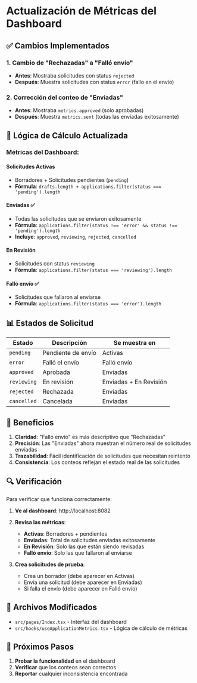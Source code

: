 # Actualización de Métricas del Dashboard

## ✅ Cambios Implementados

### 1. Cambio de "Rechazadas" a "Falló envío"
- **Antes**: Mostraba solicitudes con status `rejected`
- **Después**: Muestra solicitudes con status `error` (fallo en el envío)

### 2. Corrección del conteo de "Enviadas"
- **Antes**: Mostraba `metrics.approved` (solo aprobadas)
- **Después**: Muestra `metrics.sent` (todas las enviadas exitosamente)

## 🔧 Lógica de Cálculo Actualizada

### Métricas del Dashboard:

#### **Solicitudes Activas**
- Borradores + Solicitudes pendientes (`pending`)
- **Fórmula**: `drafts.length + applications.filter(status === 'pending').length`

#### **Enviadas** ✅
- Todas las solicitudes que se enviaron exitosamente
- **Fórmula**: `applications.filter(status !== 'error' && status !== 'pending').length`
- **Incluye**: `approved`, `reviewing`, `rejected`, `cancelled`

#### **En Revisión**
- Solicitudes con status `reviewing`
- **Fórmula**: `applications.filter(status === 'reviewing').length`

#### **Falló envío** ✅
- Solicitudes que fallaron al enviarse
- **Fórmula**: `applications.filter(status === 'error').length`

## 📊 Estados de Solicitud

| Estado | Descripción | Se muestra en |
|--------|-------------|---------------|
| `pending` | Pendiente de envío | Activas |
| `error` | Falló el envío | Falló envío |
| `approved` | Aprobada | Enviadas |
| `reviewing` | En revisión | Enviadas + En Revisión |
| `rejected` | Rechazada | Enviadas |
| `cancelled` | Cancelada | Enviadas |

## 🎯 Beneficios

1. **Claridad**: "Falló envío" es más descriptivo que "Rechazadas"
2. **Precisión**: Las "Enviadas" ahora muestran el número real de solicitudes enviadas
3. **Trazabilidad**: Fácil identificación de solicitudes que necesitan reintento
4. **Consistencia**: Los conteos reflejan el estado real de las solicitudes

## 🔍 Verificación

Para verificar que funciona correctamente:

1. **Ve al dashboard**: http://localhost:8082
2. **Revisa las métricas**:
   - **Activas**: Borradores + pendientes
   - **Enviadas**: Total de solicitudes enviadas exitosamente
   - **En Revisión**: Solo las que están siendo revisadas
   - **Falló envío**: Solo las que fallaron al enviarse

3. **Crea solicitudes de prueba**:
   - Crea un borrador (debe aparecer en Activas)
   - Envía una solicitud (debe aparecer en Enviadas)
   - Si falla el envío (debe aparecer en Falló envío)

## 📁 Archivos Modificados

- `src/pages/Index.tsx` - Interfaz del dashboard
- `src/hooks/useApplicationMetrics.tsx` - Lógica de cálculo de métricas

## 🚀 Próximos Pasos

1. **Probar la funcionalidad** en el dashboard
2. **Verificar** que los conteos sean correctos
3. **Reportar** cualquier inconsistencia encontrada
